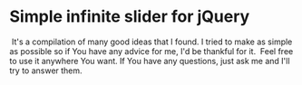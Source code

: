 ﻿# Simple infinite slider for jQuery
﻿
It's a compilation of many good ideas that I found. I tried to make as simple as possible so if You have any advice for me, I'd be thankful for it.
﻿
Feel free to use it anywhere You want. If You have any questions, just ask me and I'll try to answer them.
